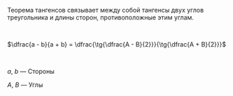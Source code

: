 Теорема тангенсов связывает между собой тангенсы двух углов треугольника и длины сторон, противоположные этим углам.

<Br>

$\dfrac{a - b}{a + b} = \dfrac{\tg{\dfrac{A - B}{2}}}{\tg{\dfrac{A + B}{2}}}$

<Br>

$a$, $b$ — Стороны

$A$, $B$ — Углы